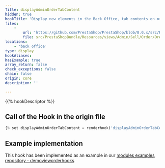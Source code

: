 ```yaml
---
Title: displayAdminOrderTabContent
hidden: true
hookTitle: 'Display new elements in the Back Office, tab contents on order'
files:
    -
        url: 'https://github.com/PrestaShop/PrestaShop/blob/8.0.x/src/PrestaShopBundle/Resources/views/Admin/Sell/Order/Order/Blocks/View/details.html.twig'
        file: src/PrestaShopBundle/Resources/views/Admin/Sell/Order/Order/Blocks/View/details.html.twig
locations:
    - 'back office'
type: display
hookAliases: 
hasExample: true
array_return: false
check_exceptions: false
chain: false
origin: core
description: ''

---
```


{{% hookDescriptor %}}

## Call of the Hook in the origin file

```php
{% set displayAdminOrderTabContent = renderhook('displayAdminOrderTabContent', {'id_order': orderForViewing.id}) %}
```

## Example implementation

This hook has been implemented as an example in our [modules examples repository - demovieworderhooks](https://github.com/PrestaShop/example-modules/tree/8.x/demovieworderhooks).
